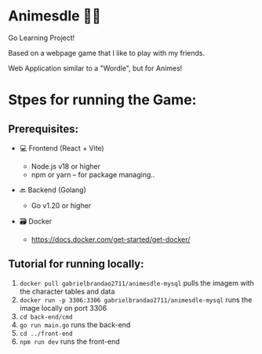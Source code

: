 # Animesdle 🥷🍜
Go Learning Project!

Based on a webpage game that I like to play with my friends.

Web Application similar to a "Wordle", but for Animes!

# Stpes for running the Game:

## Prerequisites:
* 💻 Frontend (React + Vite)
    - Node.js v18 or higher
    - npm or yarn – for package managing..

* 🔙 Backend (Golang)
    - Go v1.20 or higher

* 🗃️ Docker
    - https://docs.docker.com/get-started/get-docker/

## Tutorial for running locally:
1. `docker pull gabrielbrandao2711/animesdle-mysql` pulls the imagem with the character tables and data
2. `docker run -p 3306:3306 gabrielbrandao2711/animesdle-mysql` runs the image locally on port 3306
3. `cd back-end/cmd`
4. `go run main.go` runs the back-end
5. `cd ../front-end`
6. `npm run dev` runs the front-end
